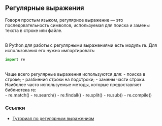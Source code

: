 <h2>Регулярные выражения</h2>
Говоря простым языком, регулярное выражение — это последовательность символов, используемая для поиска и замены текста в строке или файле.<br><br>

В Python для работы с регулярными выражениями есть модуль re. Для использования его нужно импортировать:
```python
import re
```
<br>
Чаще всего регулярные выражения используются для:
- поиска в строке;
- разбиения строки на подстроки;
- замены части строки.<br>
Наиболее часто используемые методы, которые предоставляет библиотека re:<br>
- re.match()
- re.search()
- re.findall()
- re.split()
- re.sub()
- re.compile()<br>
<h3>Ссылки</h3>

- [Туториал по регулярным выражениям](https://regexone.com)
